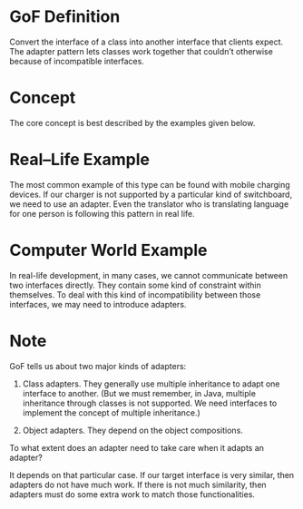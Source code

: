 # GoF Definition

Convert the interface of a class into another interface that clients expect. The adapter
pattern lets classes work together that couldn’t otherwise because of incompatible interfaces.

# Concept

The core concept is best described by the examples given below.

# Real–Life Example

The most common example of this type can be found with mobile charging devices. If our charger is not
supported by a particular kind of switchboard, we need to use an adapter. Even the translator who is
translating language for one person is following this pattern in real life.

# Computer World Example

In real-life development, in many cases, we cannot communicate between two interfaces directly. They
contain some kind of constraint within themselves. To deal with this kind of incompatibility between those
interfaces, we may need to introduce adapters.

# Note

GoF tells us about two major kinds of adapters:

1. Class adapters. They generally use multiple inheritance to adapt one interface to
another. (But we must remember, in Java, multiple inheritance through classes is not
supported. We need interfaces to implement the concept of multiple inheritance.)

2. Object adapters. They depend on the object compositions.

To what extent does an adapter need to take care when it adapts an adapter?

It depends on that particular case. If our target interface is very similar, then adapters do not have much
work. If there is not much similarity, then adapters must do some extra work to match those functionalities.